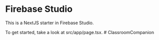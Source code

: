 # Firebase Studio

This is a NextJS starter in Firebase Studio.

To get started, take a look at src/app/page.tsx.
#   C l a s s r o o m C o m p a n i o n  
 
